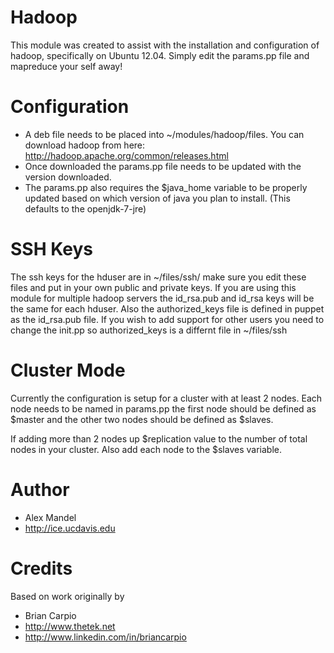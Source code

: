 # Hadoop #

This module was created to assist with the installation and configuration of hadoop, specifically on Ubuntu 12.04. 
Simply edit the params.pp file and mapreduce your self away!

# Configuration #

* A deb file needs to be placed into ~/modules/hadoop/files. You can download hadoop from here: http://hadoop.apache.org/common/releases.html
* Once downloaded the params.pp file needs to be updated with the version downloaded. 
* The params.pp also requires the $java_home variable to be properly updated based on which version of java you plan to install. (This defaults to the openjdk-7-jre)

# SSH Keys #

The ssh keys for the hduser are in ~/files/ssh/ make sure you edit these files and put in your own public and private keys. If you are using this module for multiple hadoop servers the id_rsa.pub and id_rsa keys will be the same for each hduser. Also the authorized_keys file is defined in puppet as the id_rsa.pub file. If you wish to add support for other users you need to change the init.pp so authorized_keys is a differnt file in ~/files/ssh

# Cluster Mode #

Currently the configuration is setup for a cluster with at least 2 nodes. Each node needs to be named in params.pp the first node should be defined as $master and the other two nodes should be defined as $slaves.

If adding more than 2 nodes up $replication value to the number of total nodes in your cluster. Also add each node to the $slaves variable. 


# Author #
* Alex Mandel
* http://ice.ucdavis.edu

# Credits #
Based on work originally by
* Brian Carpio
* http://www.thetek.net
* http://www.linkedin.com/in/briancarpio
